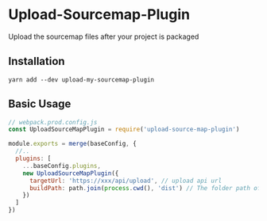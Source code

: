 # Upload-Sourcemap-Plugin
Upload the sourcemap files after your project is packaged

## Installation
```
yarn add --dev upload-my-sourcemap-plugin
```
## Basic Usage
```javascript
// webpack.prod.config.js
const UploadSourceMapPlugin = require('upload-source-map-plugin')

module.exports = merge(baseConfig, {
  //..
  plugins: [
    ...baseConfig.plugins,
    new UploadSourceMapPlugin({
      targetUrl: 'https://xxx/api/upload', // upload api url
      buildPath: path.join(process.cwd(), 'dist') // The folder path of the packaged product
    })
  ]
})

```

